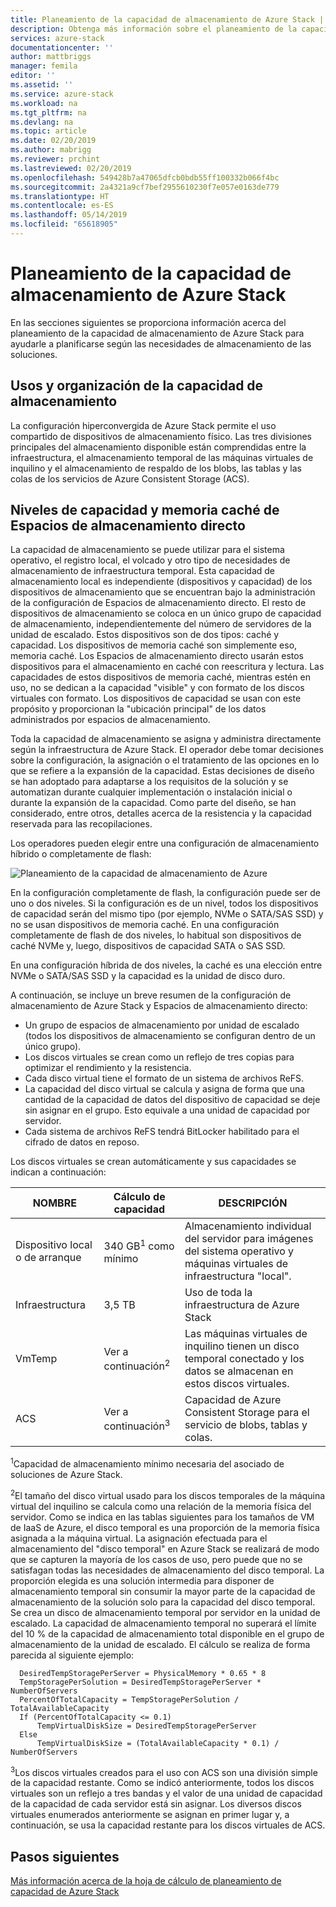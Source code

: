 ```yaml
---
title: Planeamiento de la capacidad de almacenamiento de Azure Stack | Microsoft Docs
description: Obtenga más información sobre el planeamiento de la capacidad de almacenamiento para las implementaciones de Azure Stack.
services: azure-stack
documentationcenter: ''
author: mattbriggs
manager: femila
editor: ''
ms.assetid: ''
ms.service: azure-stack
ms.workload: na
ms.tgt_pltfrm: na
ms.devlang: na
ms.topic: article
ms.date: 02/20/2019
ms.author: mabrigg
ms.reviewer: prchint
ms.lastreviewed: 02/20/2019
ms.openlocfilehash: 549428b7a47065dfcb0bdb55ff100332b066f4bc
ms.sourcegitcommit: 2a4321a9cf7bef2955610230f7e057e0163de779
ms.translationtype: HT
ms.contentlocale: es-ES
ms.lasthandoff: 05/14/2019
ms.locfileid: "65618905"
---
```

# <a name="azure-stack-storage-capacity-planning"></a>Planeamiento de la capacidad de almacenamiento de Azure Stack
En las secciones siguientes se proporciona información acerca del planeamiento de la capacidad de almacenamiento de Azure Stack para ayudarle a planificarse según las necesidades de almacenamiento de las soluciones.

## <a name="uses-and-organization-of-storage-capacity"></a>Usos y organización de la capacidad de almacenamiento
La configuración hiperconvergida de Azure Stack permite el uso compartido de dispositivos de almacenamiento físico. Las tres divisiones principales del almacenamiento disponible están comprendidas entre la infraestructura, el almacenamiento temporal de las máquinas virtuales de inquilino y el almacenamiento de respaldo de los blobs, las tablas y las colas de los servicios de Azure Consistent Storage (ACS).

## <a name="spaces-direct-cache-and-capacity-tiers"></a>Niveles de capacidad y memoria caché de Espacios de almacenamiento directo
La capacidad de almacenamiento se puede utilizar para el sistema operativo, el registro local, el volcado y otro tipo de necesidades de almacenamiento de infraestructura temporal. Esta capacidad de almacenamiento local es independiente (dispositivos y capacidad) de los dispositivos de almacenamiento que se encuentran bajo la administración de la configuración de Espacios de almacenamiento directo. El resto de dispositivos de almacenamiento se coloca en un único grupo de capacidad de almacenamiento, independientemente del número de servidores de la unidad de escalado. Estos dispositivos son de dos tipos: caché y capacidad.  Los dispositivos de memoria caché son simplemente eso, memoria caché. Los Espacios de almacenamiento directo usarán estos dispositivos para el almacenamiento en caché con reescritura y lectura. Las capacidades de estos dispositivos de memoria caché, mientras estén en uso, no se dedican a la capacidad "visible" y con formato de los discos virtuales con formato. Los dispositivos de capacidad se usan con este propósito y proporcionan la "ubicación principal" de los datos administrados por espacios de almacenamiento.

Toda la capacidad de almacenamiento se asigna y administra directamente según la infraestructura de Azure Stack. El operador debe tomar decisiones sobre la configuración, la asignación o el tratamiento de las opciones en lo que se refiere a la expansión de la capacidad. Estas decisiones de diseño se han adoptado para adaptarse a los requisitos de la solución y se automatizan durante cualquier implementación o instalación inicial o durante la expansión de la capacidad. Como parte del diseño, se han considerado, entre otros, detalles acerca de la resistencia y la capacidad reservada para las recopilaciones. 

Los operadores pueden elegir entre una configuración de almacenamiento híbrido o completamente de flash:

![Planeamiento de la capacidad de almacenamiento de Azure](media/azure-stack-capacity-planning/storage.png)

En la configuración completamente de flash, la configuración puede ser de uno o dos niveles.  Si la configuración es de un nivel, todos los dispositivos de capacidad serán del mismo tipo (por ejemplo, NVMe o SATA/SAS SSD) y no se usan dispositivos de memoria caché. En una configuración completamente de flash de dos niveles, lo habitual son dispositivos de caché NVMe y, luego, dispositivos de capacidad SATA o SAS SSD.

En una configuración híbrida de dos niveles, la caché es una elección entre NVMe o SATA/SAS SSD y la capacidad es la unidad de disco duro. 

A continuación, se incluye un breve resumen de la configuración de almacenamiento de Azure Stack y Espacios de almacenamiento directo:
- Un grupo de espacios de almacenamiento por unidad de escalado (todos los dispositivos de almacenamiento se configuran dentro de un único grupo).
- Los discos virtuales se crean como un reflejo de tres copias para optimizar el rendimiento y la resistencia.
- Cada disco virtual tiene el formato de un sistema de archivos ReFS.
- La capacidad del disco virtual se calcula y asigna de forma que una cantidad de la capacidad de datos del dispositivo de capacidad se deje sin asignar en el grupo. Esto equivale a una unidad de capacidad por servidor.
- Cada sistema de archivos ReFS tendrá BitLocker habilitado para el cifrado de datos en reposo. 

Los discos virtuales se crean automáticamente y sus capacidades se indican a continuación:

|NOMBRE|Cálculo de capacidad|DESCRIPCIÓN|
|-----|-----|-----|
|Dispositivo local o de arranque|340 GB<sup>1</sup> como mínimo|Almacenamiento individual del servidor para imágenes del sistema operativo y máquinas virtuales de infraestructura "local".|
|Infraestructura|3,5 TB|Uso de toda la infraestructura de Azure Stack|
|VmTemp|Ver a continuación<sup>2</sup>|Las máquinas virtuales de inquilino tienen un disco temporal conectado y los datos se almacenan en estos discos virtuales.|
|ACS|Ver a continuación<sup>3</sup>|Capacidad de Azure Consistent Storage para el servicio de blobs, tablas y colas.|

<sup>1</sup>Capacidad de almacenamiento mínimo necesaria del asociado de soluciones de Azure Stack.

<sup>2</sup>El tamaño del disco virtual usado para los discos temporales de la máquina virtual del inquilino se calcula como una relación de la memoria física del servidor. Como se indica en las tablas siguientes para los tamaños de VM de IaaS de Azure, el disco temporal es una proporción de la memoria física asignada a la máquina virtual. La asignación efectuada para el almacenamiento del "disco temporal" en Azure Stack se realizará de modo que se capturen la mayoría de los casos de uso, pero puede que no se satisfagan todas las necesidades de almacenamiento del disco temporal. La proporción elegida es una solución intermedia para disponer de almacenamiento temporal sin consumir la mayor parte de la capacidad de almacenamiento de la solución solo para la capacidad del disco temporal. Se crea un disco de almacenamiento temporal por servidor en la unidad de escalado. La capacidad de almacenamiento temporal no superará el límite del 10 % de la capacidad de almacenamiento total disponible en el grupo de almacenamiento de la unidad de escalado. El cálculo se realiza de forma parecida al siguiente ejemplo:

```
  DesiredTempStoragePerServer = PhysicalMemory * 0.65 * 8
  TempStoragePerSolution = DesiredTempStoragePerServer * NumberOfServers
  PercentOfTotalCapacity = TempStoragePerSolution / TotalAvailableCapacity
  If (PercentOfTotalCapacity <= 0.1)
      TempVirtualDiskSize = DesiredTempStoragePerServer
  Else
      TempVirtualDiskSize = (TotalAvailableCapacity * 0.1) / NumberOfServers
```

<sup>3</sup>Los discos virtuales creados para el uso con ACS son una división simple de la capacidad restante. Como se indicó anteriormente, todos los discos virtuales son un reflejo a tres bandas y el valor de una unidad de capacidad de la capacidad de cada servidor está sin asignar. Los diversos discos virtuales enumerados anteriormente se asignan en primer lugar y, a continuación, se usa la capacidad restante para los discos virtuales de ACS.

## <a name="next-steps"></a>Pasos siguientes
[Más información acerca de la hoja de cálculo de planeamiento de capacidad de Azure Stack](capacity-planning-spreadsheet.md)
